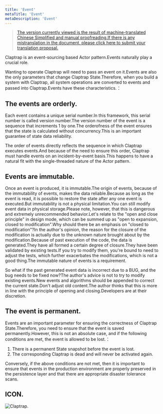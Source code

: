 ```yaml
---
title: 'Event'
metaTitle: 'Event'
metaDescription: 'Event'
---
```


> [The version currently viewed is the result of machine-translated Chinese Simplified and manual proofreading.If there is any mistranslation in the document, please click here to submit your translation proposal.](https://crwd.in/newbeclaptrap)

Claptrap is an event-sourcing based Actor pattern.Events naturally play a crucial role.

Wanting to operate Claptrap will need to pass an event on it.Events are also the only parameters that change Claptrap State.Therefore, when you build a system with Claptrap, all system operations are converted to events and passed into Claptrap.Events have these characteristics.：

## The events are orderly.

Each event contains a unique serial number.In this framework, this serial number is called version number.The version number of the event is a sequence that increments 1 by one.The orderofness of the event ensures that the state is calculated without concurrency.This is an important guarantee of state data reliability.

The order of events directly reflects the sequence in which Claptrap executes events.And because of the need to ensure this order, Claptrap must handle events on an incident-by-event basis.This happens to have a natural fit with the single-threaded nature of the Actor pattern.

## Events are immutable.

Once an event is produced, it is immutable.The origin of events, because of the immutability of events, makes the data reliable.Because as long as the event is read, it is possible to restore the state after any one event is executed.But immutability is not a physical limitation.You can still modify event data in physical storage.Please note, however, that this is dangerous and extremely unrecommended behavior.Let's relate to the "open and close principle" in design mode, which can be summed up as "open to expansion, closed to modification".Why should there be an emphasis on "closed to modification"?In the author's opinion, the reason for the closure of the modification is actually due to the unknown nature brought about by the modification.Because of past execution of the code, the data is generated.They have all formed a certain degree of closure.They have been validated by existing tests.If you try to modify them, you're bound to need to adjust the tests, which further exacerbates the modifications, which is not a good thing.The immutable nature of events is a requirement.

So what if the past generated event data is incorrect due to a BUG, and the bug needs to be fixed now?The author's advice is not to try to modify existing events.New events and algorithms should be appended to correct the current state.Don't adjust old content.The author thinks that this is more in line with the principle of opening and closing.Developers are at their discretion.

## The event is permanent.

Events are an important parameter for ensuring the correctness of Claptrap State.Therefore, you need to ensure that the event is saved permanently.However, this is not an absolute case, and if the following conditions are met, the event is allowed to be lost.：

1. There is a permanent State snapshot before the event is lost.
2. The corresponding Claptrap is dead and will never be activated again.

Conversely, if the above conditions are not met, then it is important to ensure that events in the production environment are properly preserved in the persistence layer and that there are appropriate disaster tolerance scans.

## ICON.

![Claptrap.](/images/claptrap_icons/event.svg)
